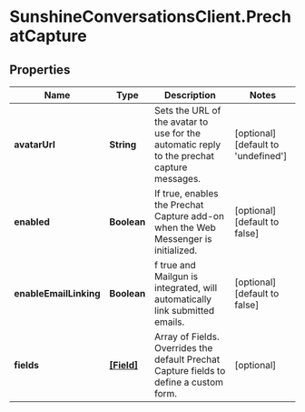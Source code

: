 # SunshineConversationsClient.PrechatCapture

## Properties

Name | Type | Description | Notes
------------ | ------------- | ------------- | -------------
**avatarUrl** | **String** | Sets the URL of the avatar to use for the automatic reply to the prechat capture messages. | [optional] [default to &#39;undefined&#39;]
**enabled** | **Boolean** | If true, enables the Prechat Capture add-on when the Web Messenger is initialized. | [optional] [default to false]
**enableEmailLinking** | **Boolean** | f true and Mailgun is integrated, will automatically link submitted emails. | [optional] [default to false]
**fields** | [**[Field]**](Field.md) | Array of Fields. Overrides the default Prechat Capture fields to define a custom form. | [optional] 


